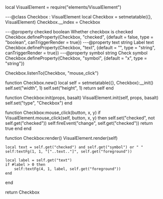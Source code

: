local VisualElement = require("elements/VisualElement")

---@class Checkbox : VisualElement
local Checkbox = setmetatable({}, VisualElement)
Checkbox.__index = Checkbox

---@property checked boolean Whether checkbox is checked
Checkbox.defineProperty(Checkbox, "checked", {default = false, type = "boolean", canTriggerRender = true})
---@property text string Label text
Checkbox.defineProperty(Checkbox, "text", {default = "", type = "string", canTriggerRender = true})
---@property symbol string Check symbol
Checkbox.defineProperty(Checkbox, "symbol", {default = "x", type = "string"})

Checkbox.listenTo(Checkbox, "mouse_click")

function Checkbox.new()
    local self = setmetatable({}, Checkbox):__init()
    self.set("width", 1)
    self.set("height", 1)
    return self
end

function Checkbox:init(props, basalt)
    VisualElement.init(self, props, basalt)
    self.set("type", "Checkbox")
end

function Checkbox:mouse_click(button, x, y)
    if VisualElement.mouse_click(self, button, x, y) then
        self.set("checked", not self.get("checked"))
        self:fireEvent("change", self.get("checked"))
        return true
    end
end

function Checkbox:render()
    VisualElement.render(self)

    local text = self.get("checked") and self.get("symbol") or " "
    self:textFg(1, 1, "["..text.."]", self.get("foreground"))

    local label = self.get("text")
    if #label > 0 then
        self:textFg(4, 1, label, self.get("foreground"))
    end
end

return Checkbox